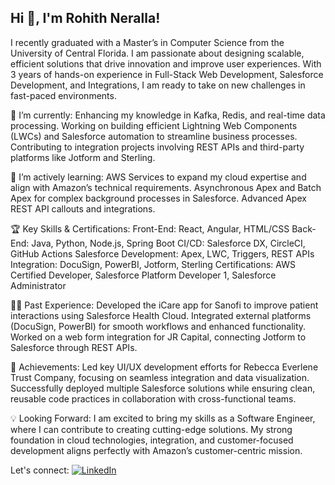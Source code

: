 
<!--
**Rohith-14/Rohith-14** is a ✨ _special_ ✨ repository because its `README.md` (this file) appears on your GitHub profile.

Here are some ideas to get you started:

- 🔭 I’m currently working on ...
- 🌱 I’m currently learning ...
- 👯 I’m looking to collaborate on ...
- 🤔 I’m looking for help with ...
- 💬 Ask me about ...
- 📫 How to reach me: ...
- 😄 Pronouns: ...
- ⚡ Fun fact: ...
-->
## Hi 👋, I'm Rohith Neralla!
I recently graduated with a Master’s in Computer Science from the University of Central Florida. I am passionate about designing scalable, efficient solutions that drive innovation and improve user experiences. With 3 years of hands-on experience in Full-Stack Web Development, Salesforce Development, and Integrations, I am ready to take on new challenges in fast-paced environments.

🔭 I’m currently:
Enhancing my knowledge in Kafka, Redis, and real-time data processing.
Working on building efficient Lightning Web Components (LWCs) and Salesforce automation to streamline business processes.
Contributing to integration projects involving REST APIs and third-party platforms like Jotform and Sterling.

🌱 I’m actively learning:
AWS Services to expand my cloud expertise and align with Amazon’s technical requirements.
Asynchronous Apex and Batch Apex for complex background processes in Salesforce.
Advanced Apex REST API callouts and integrations.

🏆 Key Skills & Certifications:
Front-End: React, Angular, HTML/CSS
Back-End: Java, Python, Node.js, Spring Boot
CI/CD: Salesforce DX, CircleCI, GitHub Actions
Salesforce Development: Apex, LWC, Triggers, REST APIs
Integration: DocuSign, PowerBI, Jotform, Sterling
Certifications: AWS Certified Developer, Salesforce Platform Developer 1, Salesforce Administrator

👨‍💻 Past Experience:
Developed the iCare app for Sanofi to improve patient interactions using Salesforce Health Cloud.
Integrated external platforms (DocuSign, PowerBI) for smooth workflows and enhanced functionality.
Worked on a web form integration for JR Capital, connecting Jotform to Salesforce through REST APIs.

🚀 Achievements:
Led key UI/UX development efforts for Rebecca Everlene Trust Company, focusing on seamless integration and data visualization.
Successfully deployed multiple Salesforce solutions while ensuring clean, reusable code practices in collaboration with cross-functional teams.

💡 Looking Forward:
I am excited to bring my skills as a Software Engineer, where I can contribute to creating cutting-edge solutions. My strong foundation in cloud technologies, integration, and customer-focused development aligns perfectly with Amazon’s customer-centric mission.

Let's connect:
[![LinkedIn](https://img.shields.io/badge/LinkedIn-blue)]([https://www.linkedin.com/in/your-link](https://www.linkedin.com/in/rohith-neralla/))




